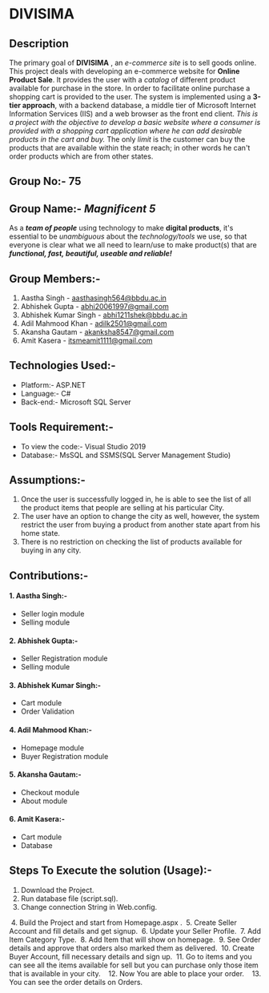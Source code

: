 # DIVISIMA

## Description
The primary goal of **DIVISIMA** , an _e-commerce site_ is to sell goods online. This project deals with developing an e-commerce website for **Online Product Sale**. 
It provides the user with a _catalog_ of different product available for purchase in the store. In order to facilitate online purchase a shopping cart is provided to the user. 
The system is implemented using a **3-tier approach**, with a backend database, a middle tier of Microsoft Internet Information Services (IIS) and a web browser as the front end client. _This is a project with the objective to develop a basic website where a consumer is provided with a shopping cart application where he can add desirable products in the cart and buy._ The only _limit_ is the customer can buy the products that are available within the state reach; in other words he can't order products which are from other states. 

## Group No:- 75

## Group Name:- _Magnificent 5_
As a **_team of people_** using technology to make **digital products**,
it's essential to be _unambiguous_ about the _technology/tools_ we use,
so that everyone is clear what we all need to learn/use
to make product(s) that are **_functional, fast, beautiful, useable and reliable!_**

## Group Members:-
1. Aastha Singh - aasthasingh564@bbdu.ac.in
2. Abhishek Gupta - abhi20061997@gmail.com
3. Abhishek Kumar Singh - abhi1211shek@bbdu.ac.in
4. Adil Mahmood Khan - adilk2501@gmail.com
5. Akansha Gautam - akanksha8547@gmail.com
6. Amit Kasera - itsmeamit1111@gmail.com

## Technologies Used:-
 * Platform:- ASP.NET
 * Language:- C#
 * Back-end:- Microsoft SQL Server

## Tools Requirement:-
 * To view the code:- Visual Studio 2019
 * Database:- MsSQL and SSMS(SQL Server Management Studio)

## Assumptions:-
1. Once the user is successfully logged in, he is able to see the list of all the product items that people are selling at his particular City.
2. The user have an option to change the city as well, however, the system restrict the user from buying a product from another state apart from his home state.
3. There is no restriction on checking the list of products available for buying in any city.

## Contributions:-
#### 1. Aastha Singh:-
* Seller login module
* Selling module
#### 2. Abhishek Gupta:-
* Seller Registration module
* Selling module
#### 3. Abhishek Kumar Singh:-
* Cart module
* Order Validation
#### 4. Adil Mahmood Khan:-
* Homepage module
* Buyer Registration module
#### 5. Akansha Gautam:-
* Checkout module
* About module
#### 6. Amit Kasera:-
* Cart module
* Database

## Steps To Execute the solution (Usage):-
1. Download the Project.
2. Run database file (script.sql).
3. Change connection String in Web.config.
<img src="">
4. Build the Project and start from Homepage.aspx .
<img src="">
5. Create Seller Account and fill details and get signup.
<img src="">
6. Update your Seller Profile.
<img src="">
7. Add Item Category Type.
<img src="">
8. Add Item that will show on homepage.
<img src="">
9. See Order details and approve that orders also marked them as delivered.
<img src="">
10. Create Buyer Account, fill necessary details and sign up.
<img src="">
11. Go to items and you can see all the items available for sell but you can purchase only those item that is available in your city.
<img src="">
<img src="">
<img src="">
12. Now You are able to place your order.
<img src="">
<img src="">
<img src="">
13. You can  see the order details on Orders. 
<img src=" ">
